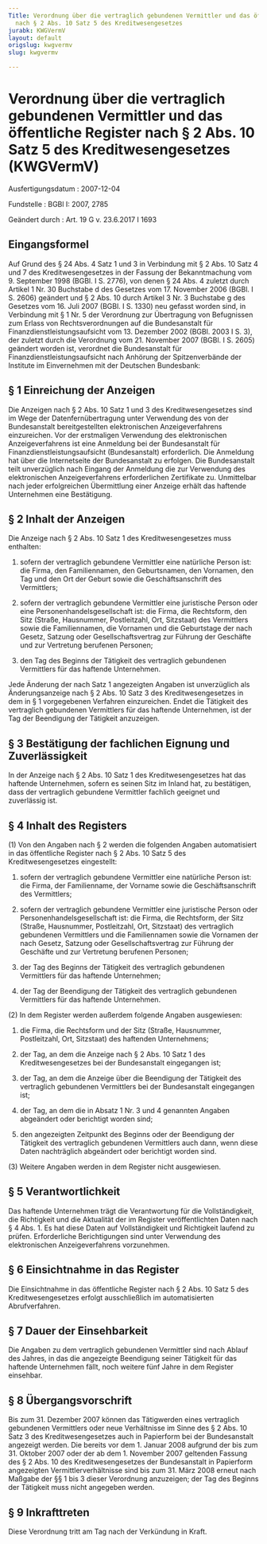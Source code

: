 ```yaml
---
Title: Verordnung über die vertraglich gebundenen Vermittler und das öffentliche Register
  nach § 2 Abs. 10 Satz 5 des Kreditwesengesetzes
jurabk: KWGVermV
layout: default
origslug: kwgvermv
slug: kwgvermv

---
```


# Verordnung über die vertraglich gebundenen Vermittler und das öffentliche Register nach § 2 Abs. 10 Satz 5 des Kreditwesengesetzes (KWGVermV)

Ausfertigungsdatum
:   2007-12-04

Fundstelle
:   BGBl I: 2007, 2785

Geändert durch
:   Art. 19 G v. 23.6.2017 I 1693

[^F768771_01_BJNR278500007]:     Diese Verordnung dient der weiteren Umsetzung der Richtlinie
    2004/39/EG des Europäischen Parlaments und des Rates vom 21. April
    2004 über Märkte für Finanzinstrumente, zur Änderung der Richtlinien
    85/611/EWG und 93/6/EWG des Rates und der Richtlinie 2000/12/EG des
    Europäischen Parlaments und des Rates und zur Aufhebung der Richtlinie
    93/22/EWG des Rates (ABl. EU Nr. L 145 S. 1, 2005 Nr. L 45 S. 18),
    zuletzt geändert durch Artikel 3 der Richtlinie 2007/44/EG des
    Europäischen Parlaments und des Rates vom 5. September 2007 (ABl. EU
    Nr. L 247 S. 1).


## Eingangsformel

Auf Grund des § 24 Abs. 4 Satz 1 und 3 in Verbindung mit § 2 Abs. 10
Satz 4 und 7 des Kreditwesengesetzes in der Fassung der Bekanntmachung
vom 9. September 1998 (BGBl. I S. 2776), von denen § 24 Abs. 4 zuletzt
durch Artikel 1 Nr. 30 Buchstabe d des Gesetzes vom 17. November 2006
(BGBl. I S. 2606) geändert und § 2 Abs. 10 durch Artikel 3 Nr. 3
Buchstabe g des Gesetzes vom 16. Juli 2007 (BGBl. I S. 1330) neu
gefasst worden sind, in Verbindung mit § 1 Nr. 5 der Verordnung zur
Übertragung von Befugnissen zum Erlass von Rechtsverordnungen auf die
Bundesanstalt für Finanzdienstleistungsaufsicht vom 13. Dezember 2002
(BGBl. 2003 I S. 3), der zuletzt durch die Verordnung vom 21. November
2007 (BGBl. I S. 2605) geändert worden ist, verordnet die
Bundesanstalt für Finanzdienstleistungsaufsicht nach Anhörung der
Spitzenverbände der Institute im Einvernehmen mit der Deutschen
Bundesbank:


## § 1 Einreichung der Anzeigen

Die Anzeigen nach § 2 Abs. 10 Satz 1 und 3 des Kreditwesengesetzes
sind im Wege der Datenfernübertragung unter Verwendung des von der
Bundesanstalt bereitgestellten elektronischen Anzeigeverfahrens
einzureichen. Vor der erstmaligen Verwendung des elektronischen
Anzeigeverfahrens ist eine Anmeldung bei der Bundesanstalt für
Finanzdienstleistungsaufsicht (Bundesanstalt) erforderlich. Die
Anmeldung hat über die Internetseite der Bundesanstalt zu erfolgen.
Die Bundesanstalt teilt unverzüglich nach Eingang der Anmeldung die
zur Verwendung des elektronischen Anzeigeverfahrens erforderlichen
Zertifikate zu. Unmittelbar nach jeder erfolgreichen Übermittlung
einer Anzeige erhält das haftende Unternehmen eine Bestätigung.


## § 2 Inhalt der Anzeigen

Die Anzeige nach § 2 Abs. 10 Satz 1 des Kreditwesengesetzes muss
enthalten:

1.  sofern der vertraglich gebundene Vermittler eine natürliche Person
    ist: die Firma, den Familiennamen, den Geburtsnamen, den Vornamen, den
    Tag und den Ort der Geburt sowie die Geschäftsanschrift des
    Vermittlers;


2.  sofern der vertraglich gebundene Vermittler eine juristische Person
    oder eine Personenhandelsgesellschaft ist: die Firma, die Rechtsform,
    den Sitz (Straße, Hausnummer, Postleitzahl, Ort, Sitzstaat) des
    Vermittlers sowie die Familiennamen, die Vornamen und die Geburtstage
    der nach Gesetz, Satzung oder Gesellschaftsvertrag zur Führung der
    Geschäfte und zur Vertretung berufenen Personen;


3.  den Tag des Beginns der Tätigkeit des vertraglich gebundenen
    Vermittlers für das haftende Unternehmen.



Jede Änderung der nach Satz 1 angezeigten Angaben ist unverzüglich als
Änderungsanzeige nach § 2 Abs. 10 Satz 3 des Kreditwesengesetzes in
dem in § 1 vorgegebenen Verfahren einzureichen. Endet die Tätigkeit
des vertraglich gebundenen Vermittlers für das haftende Unternehmen,
ist der Tag der Beendigung der Tätigkeit anzuzeigen.


## § 3 Bestätigung der fachlichen Eignung und Zuverlässigkeit

In der Anzeige nach § 2 Abs. 10 Satz 1 des Kreditwesengesetzes hat das
haftende Unternehmen, sofern es seinen Sitz im Inland hat, zu
bestätigen, dass der vertraglich gebundene Vermittler fachlich
geeignet und zuverlässig ist.


## § 4 Inhalt des Registers

(1) Von den Angaben nach § 2 werden die folgenden Angaben
automatisiert in das öffentliche Register nach § 2 Abs. 10 Satz 5 des
Kreditwesengesetzes eingestellt:

1.  sofern der vertraglich gebundene Vermittler eine natürliche Person
    ist: die Firma, der Familienname, der Vorname sowie die
    Geschäftsanschrift des Vermittlers;


2.  sofern der vertraglich gebundene Vermittler eine juristische Person
    oder Personenhandelsgesellschaft ist: die Firma, die Rechtsform, der
    Sitz (Straße, Hausnummer, Postleitzahl, Ort, Sitzstaat) des
    vertraglich gebundenen Vermittlers und die Familiennamen sowie die
    Vornamen der nach Gesetz, Satzung oder Gesellschaftsvertrag zur
    Führung der Geschäfte und zur Vertretung berufenen Personen;


3.  der Tag des Beginns der Tätigkeit des vertraglich gebundenen
    Vermittlers für das haftende Unternehmen;


4.  der Tag der Beendigung der Tätigkeit des vertraglich gebundenen
    Vermittlers für das haftende Unternehmen.




(2) In dem Register werden außerdem folgende Angaben ausgewiesen:

1.  die Firma, die Rechtsform und der Sitz (Straße, Hausnummer,
    Postleitzahl, Ort, Sitzstaat) des haftenden Unternehmens;


2.  der Tag, an dem die Anzeige nach § 2 Abs. 10 Satz 1 des
    Kreditwesengesetzes bei der Bundesanstalt eingegangen ist;


3.  der Tag, an dem die Anzeige über die Beendigung der Tätigkeit des
    vertraglich gebundenen Vermittlers bei der Bundesanstalt eingegangen
    ist;


4.  der Tag, an dem die in Absatz 1 Nr. 3 und 4 genannten Angaben
    abgeändert oder berichtigt worden sind;


5.  den angezeigten Zeitpunkt des Beginns oder der Beendigung der
    Tätigkeit des vertraglich gebundenen Vermittlers auch dann, wenn diese
    Daten nachträglich abgeändert oder berichtigt worden sind.




(3) Weitere Angaben werden in dem Register nicht ausgewiesen.


## § 5 Verantwortlichkeit

Das haftende Unternehmen trägt die Verantwortung für die
Vollständigkeit, die Richtigkeit und die Aktualität der im Register
veröffentlichten Daten nach § 4 Abs. 1. Es hat diese Daten auf
Vollständigkeit und Richtigkeit laufend zu prüfen. Erforderliche
Berichtigungen sind unter Verwendung des elektronischen
Anzeigeverfahrens vorzunehmen.


## § 6 Einsichtnahme in das Register

Die Einsichtnahme in das öffentliche Register nach § 2 Abs. 10 Satz 5
des Kreditwesengesetzes erfolgt ausschließlich im automatisierten
Abrufverfahren.


## § 7 Dauer der Einsehbarkeit

Die Angaben zu dem vertraglich gebundenen Vermittler sind nach Ablauf
des Jahres, in das die angezeigte Beendigung seiner Tätigkeit für das
haftende Unternehmen fällt, noch weitere fünf Jahre in dem Register
einsehbar.


## § 8 Übergangsvorschrift

Bis zum 31. Dezember 2007 können das Tätigwerden eines vertraglich
gebundenen Vermittlers oder neue Verhältnisse im Sinne des § 2 Abs. 10
Satz 3 des Kreditwesengesetzes auch in Papierform bei der
Bundesanstalt angezeigt werden. Die bereits vor dem 1. Januar 2008
aufgrund der bis zum 31. Oktober 2007 oder der ab dem 1. November 2007
geltenden Fassung des § 2 Abs. 10 des Kreditwesengesetzes der
Bundesanstalt in Papierform angezeigten Vermittlerverhältnisse sind
bis zum 31. März 2008 erneut nach Maßgabe der §§ 1 bis 3 dieser
Verordnung anzuzeigen; der Tag des Beginns der Tätigkeit muss nicht
angegeben werden.


## § 9 Inkrafttreten

Diese Verordnung tritt am Tag nach der Verkündung in Kraft.

